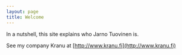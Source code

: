 ```yaml
---
layout: page
title: Welcome
---
```


In a nutshell, this site explains who Jarno Tuovinen is.

See my company Kranu at [http://www.kranu.fi](http://www.kranu.fi)
